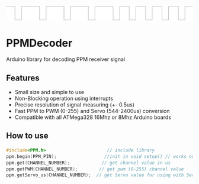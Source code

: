 ![PROJECT_PHOTO](https://github.com/VICLER/PPMDecoder/blob/master/ppm_img.PNG)
# PPMDecoder
 Arduino library for decoding PPM receiver signal

## Features
- Small size and simple to use
- Non-Blocking operation using interrupts
- Precise resolution of signal measuring (+- 0.5us)
- Fast PPM to PWM (0-255) and Servo (544-2400us) conversion
- Compatible with all ATMega328 16Mhz or 8Mhz Arduino boards

## How to use
```C++
#include<PPM.h>                       // include library
ppm.begin(PPM_PIN);                  //init in void setup() // works only with pin 2(PD2) or pin 3(PD3)
ppm.get(CHANNEL_NUMBER);            // get channel value in us 
ppm.getPWM(CHANNEL_NUMBER);        // get pwm (0-255) channel value
ppm.getServo_us(CHANNEL_NUMBER);  // get Servo value for using with Servo.writeMicroseconds() in range (544-2400)us -> (0-180)deg // this is much faster than Arduino map function with Servo.write()
```